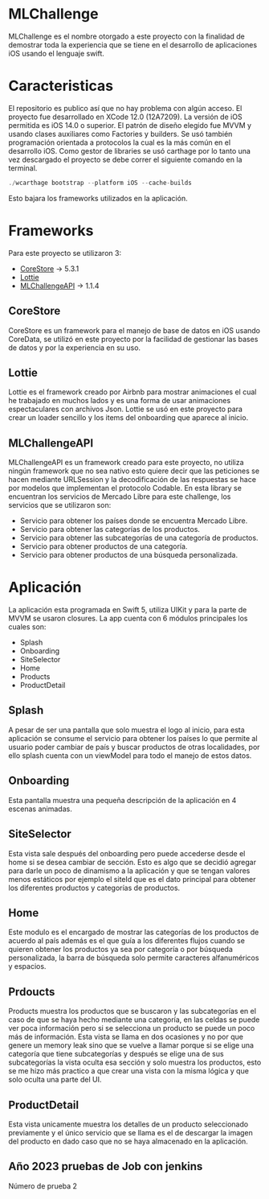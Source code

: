 # MLChallenge
MLChallenge es el nombre otorgado a este proyecto con la finalidad de demostrar toda la experiencia que se tiene en el desarrollo de aplicaciones iOS usando el lenguaje swift.


# Caracteristicas
El repositorio es publico así que no hay problema con algún acceso.
El proyecto fue desarrollado en XCode 12.0 (12A7209).
La versión de iOS permitida es iOS 14.0 o superior.
El patrón de diseño elegido fue MVVM y usando clases auxiliares como Factories y builders.
Se usó también programación orientada a protocolos la cual es la más común en el desarrollo iOS.
Como gestor de libraries se usó carthage por lo tanto una vez descargado el proyecto se debe correr el siguiente comando en la terminal.


```java
./wcarthage bootstrap --platform iOS --cache-builds
```
Esto bajara los frameworks utilizados en la aplicación.


# Frameworks
Para este proyecto se utilizaron 3:


- [CoreStore](http://https://github.com/c6357/CoreStore "CoreStore") -> 5.3.1
- [Lottie](http://https://github.com/airbnb/lottie-ios "Lottie")
- [MLChallengeAPI](https://github.com/miguelPalaciosAPPDeveloper/MLChallegueAPI) -> 1.1.4


## CoreStore
CoreStore es un framework para el manejo de base de datos en iOS usando CoreData, se utilizó en este proyecto por la facilidad de gestionar las bases de datos y por la experiencia en su uso.


## Lottie
Lottie es el framework creado por Airbnb para mostrar animaciones el cual he trabajado en muchos lados y es una forma de usar animaciones espectaculares con archivos Json. Lottie se usó en este proyecto para crear un loader sencillo y los items del onboarding que aparece al inicio.


## MLChallengeAPI
MLChallengeAPI es un framework creado para este proyecto, no utiliza ningún framework que no sea nativo esto quiere decir que las peticiones se hacen mediante URLSession y la decodificación de las respuestas se hace por modelos que implementan el protocolo Codable. En esta library se encuentran los servicios de Mercado Libre para este challenge, los servicios que se utilizaron son:


- Servicio para obtener los países donde se encuentra Mercado Libre.
- Servicio para obtener las categorías de los productos.
- Servicio para obtener las subcategorías de una categoría de productos.
- Servicio para obtener productos de una categoría.
- Servicio para obtener productos de una búsqueda personalizada.

# Aplicación
La aplicación esta programada en Swift 5, utiliza UIKit y para la parte de MVVM se usaron closures. La app cuenta con 6 módulos principales los cuales son:


- Splash
- Onboarding
- SiteSelector
- Home
- Products
- ProductDetail


## Splash
A pesar de ser una pantalla que solo muestra el logo al inicio, para esta aplicación se consume el servicio para obtener los países lo que permite al usuario poder cambiar de país y buscar productos de otras localidades, por ello splash cuenta con un viewModel para todo el manejo de estos datos.


## Onboarding
Esta pantalla muestra una pequeña descripción de la aplicación en 4 escenas animadas.


## SiteSelector
Esta vista sale después del onboarding pero puede accederse desde el home si se desea cambiar de sección. Esto es algo que se decidió agregar para darle un poco de dinamismo a la aplicación y que se tengan valores menos estáticos por ejemplo el siteId que es el dato principal para obtener los diferentes productos y categorías de productos.


## Home
Este modulo es el encargado de mostrar las categorías de los productos de acuerdo al país además es el que guía a los diferentes flujos cuando se quieren obtener los productos ya sea por categoría o por búsqueda personalizada, la barra de búsqueda solo permite caracteres alfanuméricos y espacios.


## Prdoucts
Products muestra los productos que se buscaron y las subcategorías en el caso de que se haya hecho mediante una categoría, en las celdas se puede ver poca información pero si se selecciona un producto se puede un poco más de información. Esta vista se llama en dos ocasiones y no por que genere un memory leak sino que se vuelve a llamar porque si se elige una categoría que tiene subcategorías y después se elige una de sus subcategorías la vista oculta esa sección y solo muestra los productos, esto se me hizo más practico a que crear una vista con la misma lógica y que solo oculta una parte del UI.


## ProductDetail
Esta vista unicamente muestra los detalles de un producto seleccionado previamente y el único servicio que se llama es el de descargar la imagen del producto en dado caso que no se haya almacenado en la aplicación.

## Año 2023 pruebas de Job con jenkins
Número de prueba 2

